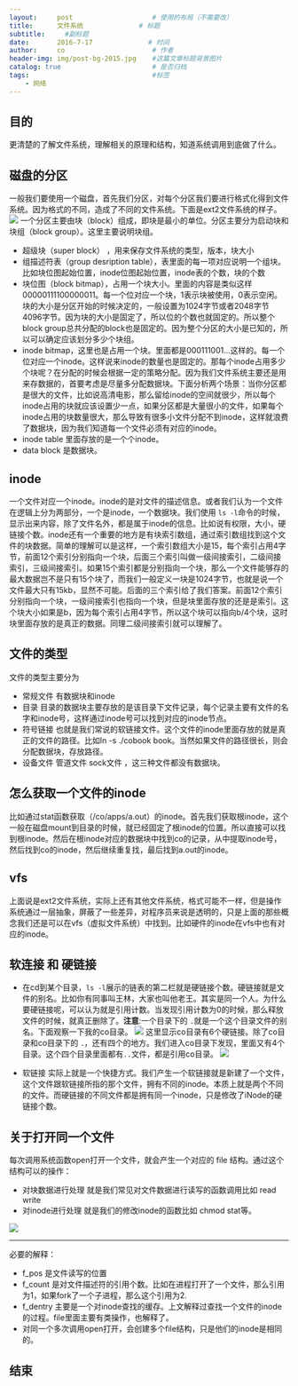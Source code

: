 ```yaml
---
layout:     post                    # 使用的布局（不需要改）
title:      文件系统              # 标题 
subtitle:     #副标题
date:       2016-7-17              # 时间
author:     co                      # 作者
header-img: img/post-bg-2015.jpg    #这篇文章标题背景图片
catalog: true                       # 是否归档
tags:                               #标签
    - 网络
---
```


## 目的
更清楚的了解文件系统，理解相关的原理和结构，知道系统调用到底做了什么。

## 磁盘的分区
一般我们要使用一个磁盘，首先我们分区，对每个分区我们要进行格式化得到文件系统。因为格式的不同，造成了不同的文件系统。下面是ext2文件系统的样子。
![](https://gitee.com/whatplane/resource/raw/master/img/co_20190401140545.png)
一个分区主要由块（block）组成，即块是最小的单位。分区主要分为启动块和块组（block group）。这里主要说明块组。
- 超级块（super block） ，用来保存文件系统的类型，版本，块大小
- 组描述符表（group desription table），表里面的每一项对应说明一个组块。比如块位图起始位置，inode位图起始位置，inode表的个数，块的个数
- 块位图（block bitmap），占用一个块大小。里面的内容是类似这样00000111100000011。每一个位对应一个块，1表示块被使用，0表示空闲。块的大小是分区开始的时候决定的，一般设置为1024字节或者2048字节 4096字节。因为块的大小是固定了，所以位的个数也就固定的。所以整个block group总共分配的block也是固定的。因为整个分区的大小是已知的，所以可以确定应该划分多少个块组。
- inode bitmap，这里也是占用一个块。里面都是000111001...这样的。每一个位对应一个inode。这样说来inode的数量也是固定的。那每个inode占用多少个块呢？在分配的时候会根据一定的策略分配。因为我们文件系统主要还是用来存数据的，首要考虑是尽量多分配数据块。下面分析两个场景：当你分区都是很大的文件，比如说高清电影，那么留给inode的空间就很少，所以每个inode占用的块就应该设置少一点，如果分区都是大量很小的文件，如果每个inode占用的块数量很大，那么导致有很多小文件分配不到inode，这样就浪费了数据块，因为我们知道每一个文件必须有对应的inode。
- inode table 里面存放的是一个个inode。
- data block 是数据块。

## inode
一个文件对应一个inode。inode的是对文件的描述信息。或者我们认为一个文件在逻辑上分为两部分，一个是inode，一个数据块。我们使用 `ls -l`命令的时候，显示出来内容，除了文件名外，都是属于inode的信息。比如说有权限，大小，硬链接个数。inode还有一个重要的地方是有块索引数组，通过索引数组找到这个文件的块数据。简单的理解可以是这样，一个索引数组大小是15，每个索引占用4字节，前面12个索引分别指向一个块，后面三个索引叫做一级间接索引，二级间接索引，三级间接索引。如果15个索引都是分别指向一个块，那么一个文件能够存的最大数据岂不是只有15个块了，而我们一般定义一块是1024字节，也就是说一个文件最大只有15kb，显然不可能。后面的三个索引给了我们答案。前面12个索引分别指向一个块，一级间接索引也指向一个块，但是块里面存放的还是是索引。这个块大小如果是b，因为每个索引占用4字节，所以这个块可以指向b/4个块，这时块里面存放的是真正的数据。同理二级间接索引就可以理解了。

## 文件的类型
文件的类型主要分为
- 常规文件 有数据块和inode
- 目录  目录的数据块主要存放的是该目录下文件记录，每个记录主要有文件的名字和inode号，这样通过inode号可以找到对应的inode节点。
- 符号链接 也就是我们常说的软链接文件。这个文件的inode里面存放的就是真正的文件的路径。比如ln -s ./cobook book。当然如果文件的路径很长，则会分配数据块，存放路径。
- 设备文件 管道文件 sock文件 ，这三种文件都没有数据块。

## 怎么获取一个文件的inode
比如通过stat函数获取（/co/apps/a.out）的inode。首先我们获取根inode，这个一般在磁盘mount到目录的时候，就已经固定了根inode的位置。所以直接可以找到根inode。然后在根inode对应的数据块中找到co的记录，从中提取inode号，然后找到co的inode，然后继续重复找，最后找到a.out的inode。

## vfs
上面说是ext2文件系统，实际上还有其他文件系统，格式可能不一样，但是操作系统通过一层抽象，屏蔽了一些差异，对程序员来说是透明的，只是上面的那些概念我们还是可以在vfs（虚拟文件系统）中找到。比如硬件的inode在vfs中也有对应的inode。

## 软连接 和 硬链接
- 在cd到某个目录，`ls -l`展示的链表的第二栏就是硬链接个数。硬链接就是文件的别名。比如你有同事叫王林，大家也叫他老王。其实是同一个人。为什么要硬链接呢，可以认为就是引用计数。当发现引用计数为0的时候，那么释放文件的时候，就真正删除了。**注意**:一个目录下的 `.`就是一个这个目录文件的别名。下面观察一下我的co目录。
![](https://gitee.com/whatplane/resource/raw/master/img/wx_20190401150926.png)
这里显示co目录有6个硬链接。除了co目录和co目录下的 `.`，还有四个的地方。我们进入co目录下发现，里面又有4个目录。这个四个目录里面都有`..`文件，都是引用co目录。
![](https://gitee.com/whatplane/resource/raw/master/img/wx_20190401151032.png)

- 软链接 实际上就是一个快捷方式。我们产生一个软链接就是新建了一个文件，这个文件跟软链接所指的那个文件，拥有不同的inode。本质上就是两个不同的文件。而硬链接的不同文件都是拥有同一个inode，只是修改了iNode的硬链接个数。

## 关于打开同一个文件
每次调用系统函数open打开一个文件，就会产生一个对应的 file 结构。通过这个结构可以的操作：
- 对块数据进行处理 就是我们常见对文件数据进行读写的函数调用比如 read write
- 对inode进行处理 就是我们的修改inode的函数比如 chmod stat等。

![](https://gitee.com/whatplane/resource/raw/master/img/wx_20190401154408-min.png)

***
必要的解释：
- f_pos 是文件读写的位置
- f_count 是对文件描述符的引用个数。比如在进程打开了一个文件，那么引用为1，如果fork了一个子进程，那么这个引用为2.
- f_dentry  主要是一个对inode查找的缓存。上文解释过查找一个文件的inode的过程。file里面主要有类操作，也解释了。
- 对同一个多次调用open打开，会创建多个file结构，只是他们的inode是相同的。


## 结束